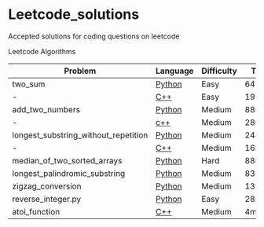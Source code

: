 # Leetcode_solutions
Accepted solutions for coding questions on leetcode

Leetcode Algorithms

Problem| Language | Difficulty| Time| Size
-------|----------|-----------|-----|------
two_sum|[Python](https://github.com/Marcus-Jon/Leetcode_solutions/blob/master/solutions/1_two_sum.py)|Easy|6472ms|n/a
-|[C++](https://github.com/Marcus-Jon/Leetcode_solutions/blob/master/solutions/1_two_sum.cpp)|Easy|192ms|9.1MB
add_two_numbers|[Python](https://github.com/Marcus-Jon/Leetcode_solutions/blob/master/solutions/2_add_two_numbers.py)|Medium|88ms|11.9MB
-|[c++](https://github.com/Marcus-Jon/Leetcode_solutions/blob/master/solutions/2_add_two_numbers.cpp)|Medium|28ms|10.4MB
longest_substring_without_repetition|[Python](https://github.com/Marcus-Jon/Leetcode_solutions/blob/master/solutions/3_longest_string_without_rep.py)|Medium|248ms|12.9MB
-|[C++](https://github.com/Marcus-Jon/Leetcode_solutions/blob/master/solutions/3_longest_string_without_rep.cpp)|Medium|16ms|9.2MB
median_of_two_sorted_arrays|[Python](https://github.com/Marcus-Jon/Leetcode_solutions/blob/master/solutions/4_median_of_two_sorted_arrays.py)|Hard|88ms|11.9MB
longest_palindromic_substring|[Python](https://github.com/Marcus-Jon/Leetcode_solutions/blob/master/solutions/5_longest_palindromic_substring.py)|Medium|836ms|11.9MB
zigzag_conversion|[Python](https://github.com/Marcus-Jon/Leetcode_solutions/blob/master/solutions/6_zigzag_conversion.py)|Medium|1396ms|18.5MB
reverse_integer.py|[Python](https://github.com/Marcus-Jon/Leetcode_solutions/blob/master/solutions/7_reverse_int.py)|Easy|28ms|11.9MB
atoi_function|[C++](https://github.com/Marcus-Jon/Leetcode_solutions/blob/master/solutions/8_atoi_function.cpp)|Medium|4ms|8.5MB
